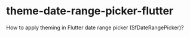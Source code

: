 # theme-date-range-picker-flutter
How to apply theming in Flutter date range picker (SfDateRangePicker)?
